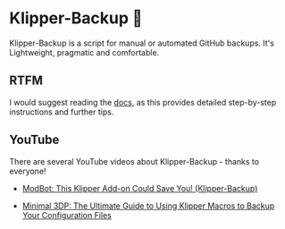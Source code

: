 # Klipper-Backup 💾
Klipper-Backup is a script for manual or automated GitHub backups. It's Lightweight, pragmatic and comfortable.

## RTFM
I would suggest reading the [docs](https://staubgeborener.github.io/klipper-backup), as this provides detailed step-by-step instructions and further tips.

## YouTube
There are several YouTube videos about Klipper-Backup - thanks to everyone!

* [ModBot: This Klipper Add-on Could Save You! (Klipper-Backup)](https://www.youtube.com/watch?v=47qV9BE2n_Y)

* [Minimal 3DP: The Ultimate Guide to Using Klipper Macros to Backup Your Configuration Files](https://www.youtube.com/watch?v=J4_dlCtZY48)